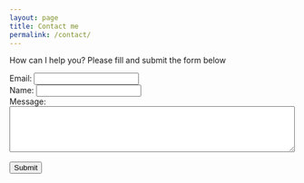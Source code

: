 ```yaml
---
layout: page
title: Contact me
permalink: /contact/
---
```


How can I help you? Please fill and submit the form below

<form accept-charset="UTF-8" action="https://formkeep.com/f/51c69791334a" method="POST">
  <label for="email">Email: </label> <input type="email" name="email" required><br>
  <label for="name">Name: <input type="text" name="name"><br>
  <label for="message">Message: <textarea rows="5" cols="60" name="message"></textarea><br>
  <input type="hidden" name="utf8" value="✓"><br>
  <button type="submit">Submit</button>
</form>
